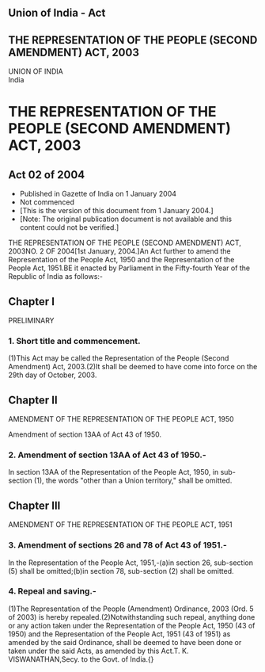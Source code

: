 ## Union of India - Act

## THE REPRESENTATION OF THE PEOPLE (SECOND AMENDMENT) ACT, 2003

UNION OF INDIA  
India

# THE REPRESENTATION OF THE PEOPLE (SECOND AMENDMENT) ACT, 2003

## Act 02 of 2004

  * Published in Gazette of India on 1 January 2004 
  * Not commenced 
  * [This is the version of this document from 1 January 2004.] 
  * [Note: The original publication document is not available and this content could not be verified.] 

THE REPRESENTATION OF THE PEOPLE (SECOND AMENDMENT) ACT, 2003NO. 2 OF 2004[1st
January, 2004.]An Act further to amend the Representation of the People Act,
1950 and the Representation of the People Act, 1951.BE it enacted by
Parliament in the Fifty-fourth Year of the Republic of India as follows:-

## Chapter I

PRELIMINARY

### 1. Short title and commencement.

(1)This Act may be called the Representation of the People (Second Amendment)
Act, 2003.(2)It shall be deemed to have come into force on the 29th day of
October, 2003.

## Chapter II  
AMENDMENT OF THE REPRESENTATION OF THE PEOPLE ACT, 1950

Amendment of section 13AA of Act 43 of 1950.

### 2. Amendment of section 13AA of Act 43 of 1950.-

In section 13AA of the Representation of the People Act, 1950, in sub-section
(1), the words "other than a Union territory," shall be omitted.

## Chapter III  
AMENDMENT OF THE REPRESENTATION OF THE PEOPLE ACT, 1951

### 3. Amendment of sections 26 and 78 of Act 43 of 1951.-

In the Representation of the People Act, 1951,-(a)in section 26, sub-section
(5) shall be omitted;(b)in section 78, sub-section (2) shall be omitted.

### 4. Repeal and saving.-

(1)The Representation of the People (Amendment) Ordinance, 2003 (Ord. 5 of
2003) is hereby repealed.(2)Notwithstanding such repeal, anything done or any
action taken under the Representation of the People Act, 1950 (43 of 1950) and
the Representation of the People Act, 1951 (43 of 1951) as amended by the said
Ordinance, shall be deemed to have been done or taken under the said Acts, as
amended by this Act.T. K. VISWANATHAN,Secy. to the Govt. of India.{}

